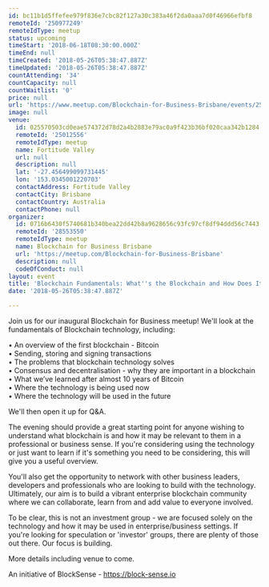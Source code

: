 ```yaml
---
id: bc11b1d5ffefee979f836e7cbc82f127a30c383a46f2da0aaa7d0f46966efbf8
remoteId: '250977249'
remoteIdType: meetup
status: upcoming
timeStart: '2018-06-18T08:30:00.000Z'
timeEnd: null
timeCreated: '2018-05-26T05:38:47.887Z'
timeUpdated: '2018-05-26T05:38:47.887Z'
countAttending: '34'
countCapacity: null
countWaitlist: '0'
price: null
url: 'https://www.meetup.com/Blockchain-for-Business-Brisbane/events/250977249/'
image: null
venue:
  id: 025570503cd0eae574372d78d2a4b2883e79ac0a9f423b36bf020caa342b1284
  remoteId: '25012556'
  remoteIdType: meetup
  name: Fortitude Valley
  url: null
  description: null
  lat: '-27.456499099731445'
  lon: '153.0345001220703'
  contactAddress: Fortitude Valley
  contactCity: Brisbane
  contactCountry: Australia
  contactPhone: null
organizer:
  id: 0716b6430f5740681b340bea22dd42b8a9628656c93fc97cf8df94ddd56c7443
  remoteId: '28553550'
  remoteIdType: meetup
  name: Blockchain for Business Brisbane
  url: 'https://meetup.com/Blockchain-for-Business-Brisbane'
  description: null
  codeOfConduct: null
layout: event
title: 'Blockchain Fundamentals: What''s the Blockchain and How Does It Work?'
date: '2018-05-26T05:38:47.887Z'

---
```

<p>Join us for our inaugural Blockchain for Business meetup! We'll look at the fundamentals of Blockchain technology, including:</p> <p>• An overview of the first blockchain - Bitcoin<br/>• Sending, storing and signing transactions<br/>• The problems that blockchain technology solves<br/>• Consensus and decentralisation - why they are important in a blockchain<br/>• What we’ve learned after almost 10 years of Bitcoin<br/>• Where the technology is being used now<br/>• Where the technology will be used in the future</p> <p>We'll then open it up for Q&amp;A.</p> <p>The evening should provide a great starting point for anyone wishing to understand what blockchain is and how it may be relevant to them in a professional or business sense. If you're considering using the technology or just want to learn if it's something you need to be considering, this will give you a useful overview.</p> <p>You'll also get the opportunity to network with other business leaders, developers and professionals who are looking to build with the technology. Ultimately, our aim is to build a vibrant enterprise blockchain community where we can collaborate, learn from and add value to everyone involved.</p> <p>To be clear, this is not an investment group - we are focused solely on the technology and how it may be used in enterprise/business settings. If you're looking for speculation or 'investor' groups, there are plenty of those out there. Our focus is building.</p> <p>More details including venue to come.</p> <p>An initiative of BlockSense - <a href="https://block-sense.io" class="linkified">https://block-sense.io</a></p>
